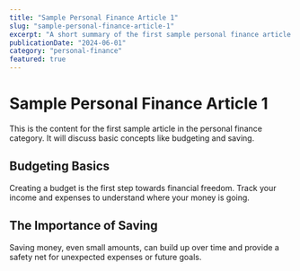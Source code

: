 ```yaml
---
title: "Sample Personal Finance Article 1"
slug: "sample-personal-finance-article-1"
excerpt: "A short summary of the first sample personal finance article."
publicationDate: "2024-06-01"
category: "personal-finance"
featured: true
---
```


# Sample Personal Finance Article 1

This is the content for the first sample article in the personal finance category. It will discuss basic concepts like budgeting and saving.

## Budgeting Basics

Creating a budget is the first step towards financial freedom. Track your income and expenses to understand where your money is going.

## The Importance of Saving

Saving money, even small amounts, can build up over time and provide a safety net for unexpected expenses or future goals.